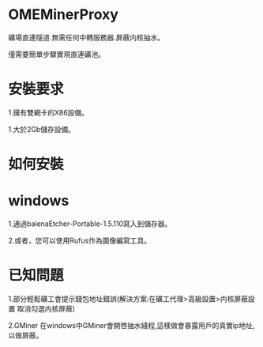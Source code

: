 # OMEMinerProxy

礦場直連隧道.無需任何中轉服務器.屏蔽内核抽水。

僅需要簡單步驟實現直連礦池。

# 安裝要求

1.擁有雙網卡的X86設備。

1.大於2Gb儲存設備。

# 如何安裝

# windows

1.通過balenaEtcher-Portable-1.5.110寫入到儲存器。

2.或者，您可以使用Rufus作為圖像編寫工具。

# 已知問題

1.部分輕鬆礦工會提示錢包地址錯誤(解決方案:在礦工代理>高級設置>内核屏蔽設置 取消勾選内核屏蔽)

2.GMiner 在windows中GMiner會開啓抽水綫程,這樣做會暴露用戶的真實ip地址,以做屏蔽。

